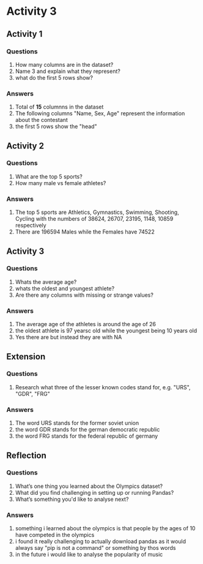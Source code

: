 # Activity 3
## Activity 1
### Questions
1. How many columns are in the dataset?
2. Name 3 and explain what they represent?
3. what do the first 5 rows show?
### Answers
1. Total of **15** columnns in the dataset
2. The following columns "Name, Sex, Age" represent the information about the contestant
3. the first 5 rows show the "head"
## Activity 2
### Questions
1. What are the top 5 sports?
2. How many male vs female athletes?
### Answers
1. The top 5 sports are Athletics, Gymnastics, Swimming, Shooting, Cycling with the numbers of 38624, 26707, 23195, 1148, 10859 respectively
2. There are 196594 Males while the Females have 74522
## Activity 3
### Questions
1. Whats the average age?
2. whats the oldest and youngest athlete?
3. Are there any columns with missing or strange values?
### Answers
1. The average age of the athletes is around the age of 26
2. the oldest athlete is 97 yearsc old while the youngest being 10 years old
3. Yes there are but instead they are with NA
## Extension
### Questions
1. Research what three of the lesser known codes stand for, e.g. "URS", "GDR", "FRG"
### Answers
1. The word URS stands for the former soviet union
2. the word GDR stands for the german democratic republic
3. the word FRG stands for the federal republic of germany
## Reflection
### Questions
1. What’s one thing you learned about the Olympics dataset?
2. What did you find challenging in setting up or running Pandas?
3. What’s something you'd like to analyse next?
### Answers
1. something i learned about the olympics is that people by the ages of 10 have competed in the olympics
2. i found it really challenging to actually download pandas as it would always say "pip is not a command" or something by thos words
3. in the future i would like to analyse the popularity of music